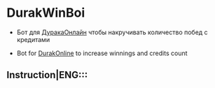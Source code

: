 # DurakWinBoi
- Бот для [ДуракаОнлайн](https://play.google.com/store/apps/details?id=com.rstgames.durak) чтобы накручивать количество побед с кредитами

- Bot for [DurakOnline](https://play.google.com/store/apps/details?id=com.rstgames.durak) to increase winnings and credits count

## Instruction|ENG:::
> 
